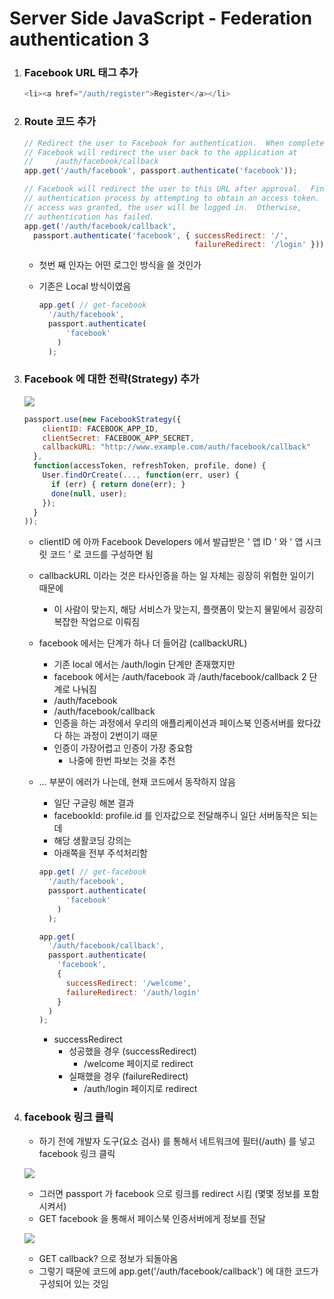 # Server Side JavaScript - Federation authentication 3

1. ### Facebook URL 태그 추가

   ```js
   <li><a href="/auth/register">Register</a></li>
   ```

2. ### Route 코드 추가

   ```js
   // Redirect the user to Facebook for authentication.  When complete,
   // Facebook will redirect the user back to the application at
   //     /auth/facebook/callback
   app.get('/auth/facebook', passport.authenticate('facebook'));

   // Facebook will redirect the user to this URL after approval.  Finish the
   // authentication process by attempting to obtain an access token.  If
   // access was granted, the user will be logged in.  Otherwise,
   // authentication has failed.
   app.get('/auth/facebook/callback',
     passport.authenticate('facebook', { successRedirect: '/',
                                         failureRedirect: '/login' }));
   ```

   - 첫번 째 인자는 어떤 로그인 방식을 쓸 것인가

   - 기존은 Local 방식이였음

     ```js
     app.get( // get-facebook
       '/auth/facebook',
       passport.authenticate(
           'facebook'
         )
       );
     ```

3. ### Facebook 에 대한 전략(Strategy) 추가

   ![](https://github.com/antaehyeon/WinterVacation_Project/blob/master/Image/%EC%8A%A4%ED%81%AC%EB%A6%B0%EC%83%B7%202018-01-09%20%EC%98%A4%ED%9B%84%208.36.07.png)

   ```js
   passport.use(new FacebookStrategy({
       clientID: FACEBOOK_APP_ID,
       clientSecret: FACEBOOK_APP_SECRET,
       callbackURL: "http://www.example.com/auth/facebook/callback"
     },
     function(accessToken, refreshToken, profile, done) {
       User.findOrCreate(..., function(err, user) {
         if (err) { return done(err); }
         done(null, user);
       });
     }
   ));
   ```

   - clientID 에 아까 Facebook Developers 에서 발급받은 ' 앱 ID ' 와 ' 앱 시크릿 코드 ' 로 코드를 구성하면 됨

   - callbackURL 이라는 것은 타사인증을 하는 일 자체는 굉장히 위험한 일이기 때문에

     - 이 사람이 맞는지, 해당 서비스가 맞는지, 플랫폼이 맞는지 물밑에서 굉장히 복잡한 작업으로 이뤄짐

   - facebook 에서는 단계가 하나 더 들어감 (callbackURL)

     - 기존 local 에서는 /auth/login 단계만 존재했지만
     - facebook 에서는 /auth/facebook 과 /auth/facebook/callback 2 단계로 나눠짐
     - /auth/facebook
     - /auth/facebook/callback
     - 인증을 하는 과정에서 우리의 애플리케이션과 페이스북 인증서버를 왔다갔다 하는 과정이 2번이기 때문
     - 인증이 가장어렵고 인증이 가장 중요함
       - 나중에 한번 파보는 것을 추천

   - … 부분이 에러가 나는데, 현재 코드에서 동작하지 않음

     - 일단 구글링 해본 결과
     - facebookId: profile.id 를 인자값으로 전달해주니 일단 서버동작은 되는데
     - 해당 생활코딩 강의는 
     - 아래쪽을 전부 주석처리함

     ```js
     app.get( // get-facebook
       '/auth/facebook',
       passport.authenticate(
           'facebook'
         )
       );

     app.get(
       '/auth/facebook/callback',
       passport.authenticate(
         'facebook',
         {
           successRedirect: '/welcome',
           failureRedirect: '/auth/login'
         }
       )
     );
     ```

     - successRedirect
       - 성공했을 경우 (successRedirect)
         - /welcome 페이지로 redirect
       - 실패했을 경우 (failureRedirect)
         - /auth/login 페이지로 redirect

4. ### facebook 링크 클릭

   - 하기 전에 개발자 도구(요소 검사) 를 통해서 네트워크에 필터(/auth) 를 넣고 facebook 링크 클릭

   ![](https://github.com/antaehyeon/WinterVacation_Project/blob/master/Image/%EC%8A%A4%ED%81%AC%EB%A6%B0%EC%83%B7%202018-01-09%20%EC%98%A4%ED%9B%84%209.54.54.png)

   - 그러면 passport 가 facebook 으로 링크를 redirect 시킴 (몇몇 정보를 포함시켜서)
   - GET facebook 을 통해서 페이스북 인증서버에게 정보를 전달

   ![](https://github.com/antaehyeon/WinterVacation_Project/blob/master/Image/%EC%8A%A4%ED%81%AC%EB%A6%B0%EC%83%B7%202018-01-09%20%EC%98%A4%ED%9B%84%209.56.46.png)

   - GET callback? 으로 정보가 되돌아옴
   - 그렇기 때문에 코드에 app.get('/auth/facebook/callback') 에 대한 코드가 구성되어 있는 것임